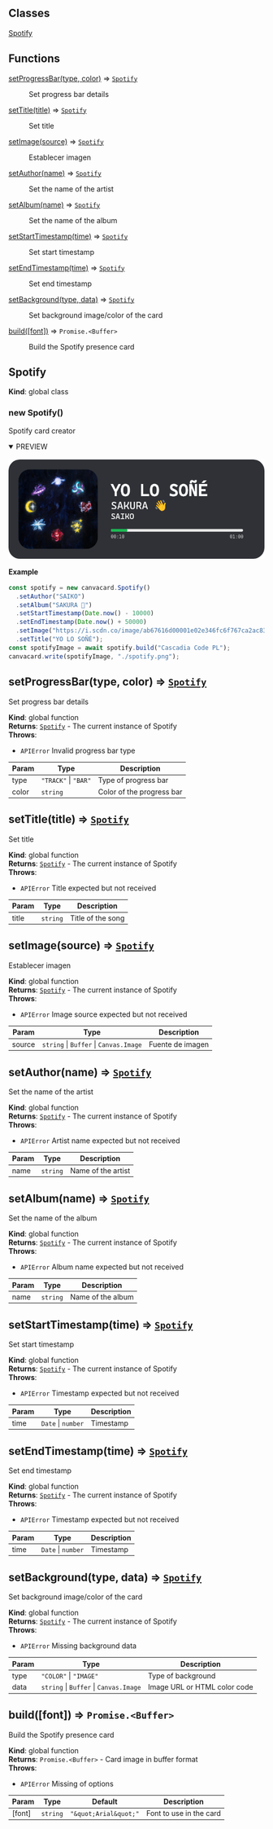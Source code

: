 ## Classes

<dl>
<dt><a href="#Spotify">Spotify</a></dt>
<dd></dd>
</dl>

## Functions

<dl>
<dt><a href="#setProgressBar">setProgressBar(type, color)</a> ⇒ <code><a href="#Spotify">Spotify</a></code></dt>
<dd><p>Set progress bar details</p>
</dd>
<dt><a href="#setTitle">setTitle(title)</a> ⇒ <code><a href="#Spotify">Spotify</a></code></dt>
<dd><p>Set title</p>
</dd>
<dt><a href="#setImage">setImage(source)</a> ⇒ <code><a href="#Spotify">Spotify</a></code></dt>
<dd><p>Establecer imagen</p>
</dd>
<dt><a href="#setAuthor">setAuthor(name)</a> ⇒ <code><a href="#Spotify">Spotify</a></code></dt>
<dd><p>Set the name of the artist</p>
</dd>
<dt><a href="#setAlbum">setAlbum(name)</a> ⇒ <code><a href="#Spotify">Spotify</a></code></dt>
<dd><p>Set the name of the album</p>
</dd>
<dt><a href="#setStartTimestamp">setStartTimestamp(time)</a> ⇒ <code><a href="#Spotify">Spotify</a></code></dt>
<dd><p>Set start timestamp</p>
</dd>
<dt><a href="#setEndTimestamp">setEndTimestamp(time)</a> ⇒ <code><a href="#Spotify">Spotify</a></code></dt>
<dd><p>Set end timestamp</p>
</dd>
<dt><a href="#setBackground">setBackground(type, data)</a> ⇒ <code><a href="#Spotify">Spotify</a></code></dt>
<dd><p>Set background image/color of the card</p>
</dd>
<dt><a href="#build">build([font])</a> ⇒ <code>Promise.&lt;Buffer&gt;</code></dt>
<dd><p>Build the Spotify presence card</p>
</dd>
</dl>

<a name="Spotify"></a>

## Spotify
**Kind**: global class  
<a name="new_Spotify_new"></a>

### new Spotify()
Spotify card creator
<details open>
 <summary>PREVIEW</summary>
<br>
  <a>
    <img src="https://raw.githubusercontent.com/SrGobi/canvacard/refs/heads/test/spotify.png" alt="Spotify Card Preview">
  </a>
</details>

**Example**  
```js
const spotify = new canvacard.Spotify()
  .setAuthor("SAIKO")
  .setAlbum("SAKURA 👋")
  .setStartTimestamp(Date.now() - 10000)
  .setEndTimestamp(Date.now() + 50000)
  .setImage("https://i.scdn.co/image/ab67616d00001e02e346fc6f767ca2ac8365fe60")
  .setTitle("YO LO SOÑÉ");
const spotifyImage = await spotify.build("Cascadia Code PL");
canvacard.write(spotifyImage, "./spotify.png");
```
<a name="setProgressBar"></a>

## setProgressBar(type, color) ⇒ [<code>Spotify</code>](#Spotify)
Set progress bar details

**Kind**: global function  
**Returns**: [<code>Spotify</code>](#Spotify) - The current instance of Spotify  
**Throws**:

- <code>APIError</code> Invalid progress bar type


| Param | Type | Description |
| --- | --- | --- |
| type | <code>&quot;TRACK&quot;</code> \| <code>&quot;BAR&quot;</code> | Type of progress bar |
| color | <code>string</code> | Color of the progress bar |

<a name="setTitle"></a>

## setTitle(title) ⇒ [<code>Spotify</code>](#Spotify)
Set title

**Kind**: global function  
**Returns**: [<code>Spotify</code>](#Spotify) - The current instance of Spotify  
**Throws**:

- <code>APIError</code> Title expected but not received


| Param | Type | Description |
| --- | --- | --- |
| title | <code>string</code> | Title of the song |

<a name="setImage"></a>

## setImage(source) ⇒ [<code>Spotify</code>](#Spotify)
Establecer imagen

**Kind**: global function  
**Returns**: [<code>Spotify</code>](#Spotify) - The current instance of Spotify  
**Throws**:

- <code>APIError</code> Image source expected but not received


| Param | Type | Description |
| --- | --- | --- |
| source | <code>string</code> \| <code>Buffer</code> \| <code>Canvas.Image</code> | Fuente de imagen |

<a name="setAuthor"></a>

## setAuthor(name) ⇒ [<code>Spotify</code>](#Spotify)
Set the name of the artist

**Kind**: global function  
**Returns**: [<code>Spotify</code>](#Spotify) - The current instance of Spotify  
**Throws**:

- <code>APIError</code> Artist name expected but not received


| Param | Type | Description |
| --- | --- | --- |
| name | <code>string</code> | Name of the artist |

<a name="setAlbum"></a>

## setAlbum(name) ⇒ [<code>Spotify</code>](#Spotify)
Set the name of the album

**Kind**: global function  
**Returns**: [<code>Spotify</code>](#Spotify) - The current instance of Spotify  
**Throws**:

- <code>APIError</code> Album name expected but not received


| Param | Type | Description |
| --- | --- | --- |
| name | <code>string</code> | Name of the album |

<a name="setStartTimestamp"></a>

## setStartTimestamp(time) ⇒ [<code>Spotify</code>](#Spotify)
Set start timestamp

**Kind**: global function  
**Returns**: [<code>Spotify</code>](#Spotify) - The current instance of Spotify  
**Throws**:

- <code>APIError</code> Timestamp expected but not received


| Param | Type | Description |
| --- | --- | --- |
| time | <code>Date</code> \| <code>number</code> | Timestamp |

<a name="setEndTimestamp"></a>

## setEndTimestamp(time) ⇒ [<code>Spotify</code>](#Spotify)
Set end timestamp

**Kind**: global function  
**Returns**: [<code>Spotify</code>](#Spotify) - The current instance of Spotify  
**Throws**:

- <code>APIError</code> Timestamp expected but not received


| Param | Type | Description |
| --- | --- | --- |
| time | <code>Date</code> \| <code>number</code> | Timestamp |

<a name="setBackground"></a>

## setBackground(type, data) ⇒ [<code>Spotify</code>](#Spotify)
Set background image/color of the card

**Kind**: global function  
**Returns**: [<code>Spotify</code>](#Spotify) - The current instance of Spotify  
**Throws**:

- <code>APIError</code> Missing background data


| Param | Type | Description |
| --- | --- | --- |
| type | <code>&quot;COLOR&quot;</code> \| <code>&quot;IMAGE&quot;</code> | Type of background |
| data | <code>string</code> \| <code>Buffer</code> \| <code>Canvas.Image</code> | Image URL or HTML color code |

<a name="build"></a>

## build([font]) ⇒ <code>Promise.&lt;Buffer&gt;</code>
Build the Spotify presence card

**Kind**: global function  
**Returns**: <code>Promise.&lt;Buffer&gt;</code> - Card image in buffer format  
**Throws**:

- <code>APIError</code> Missing of options


| Param | Type | Default | Description |
| --- | --- | --- | --- |
| [font] | <code>string</code> | <code>&quot;\&quot;Arial\&quot;&quot;</code> | Font to use in the card |


